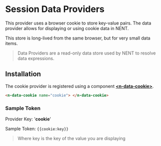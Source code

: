 # Session Data Providers

This provider uses a browser cookie to store key-value pairs. The data provider allows for displaying or using cookie data in NENT.

This store is long-lived from the same browser, but for very small data items.

> Data Providers are a read-only data store used by NENT to resolve data expressions.

## Installation

The cookie provider is registered using a component **[\<n-data-cookie\>](/components/n-data-cookie)**.

```html
<n-data-cookie name="cookie"> </n-data-cookie>
```

### Sample Token

Provider Key: '**cookie**'

Sample Token: `{{cookie:key}}`

> Where key is the key of the value you are displaying